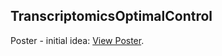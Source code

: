 ## TranscriptomicsOptimalControl

<object data="https://drive.google.com/file/d/1qAm9FilGrTRBrnC2Zst8jnAvPwzBB4pr/view?usp=sharing" type="application/pdf"> 
    <p>Poster - initial idea: <a href="https://drive.google.com/file/d/1qAm9FilGrTRBrnC2Zst8jnAvPwzBB4pr/view?
usp=sharing">View Poster</a>.</p>
</object>


